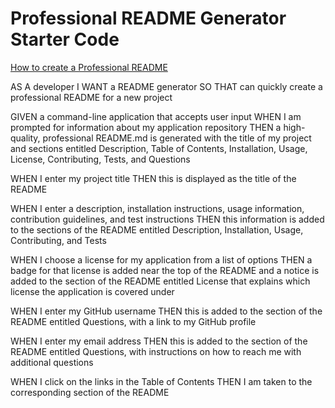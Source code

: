 # Professional README Generator Starter Code

[How to create a Professional README](./readme-guide.md)


AS A developer
I WANT a README generator
SO THAT can quickly create a professional README for a new project

GIVEN a command-line application that accepts user input
WHEN I am prompted for information about my application repository
    THEN a high-quality, professional README.md is generated with the title of my project and sections entitled Description, Table of Contents, Installation, Usage, License, Contributing, Tests, and Questions

WHEN I enter my project title
    THEN this is displayed as the title of the README

WHEN I enter a description, installation instructions, usage information, contribution guidelines, and test instructions
    THEN this information is added to the sections of the README entitled Description, Installation, Usage, Contributing, and Tests

WHEN I choose a license for my application from a list of options
    THEN a badge for that license is added near the top of the README and a notice is added to the section of the README entitled License that explains which license the application is covered under

WHEN I enter my GitHub username
    THEN this is added to the section of the README entitled Questions, with a link to my GitHub profile

WHEN I enter my email address
    THEN this is added to the section of the README entitled Questions, with instructions on how to reach me with additional questions

WHEN I click on the links in the Table of Contents
    THEN I am taken to the corresponding section of the README
